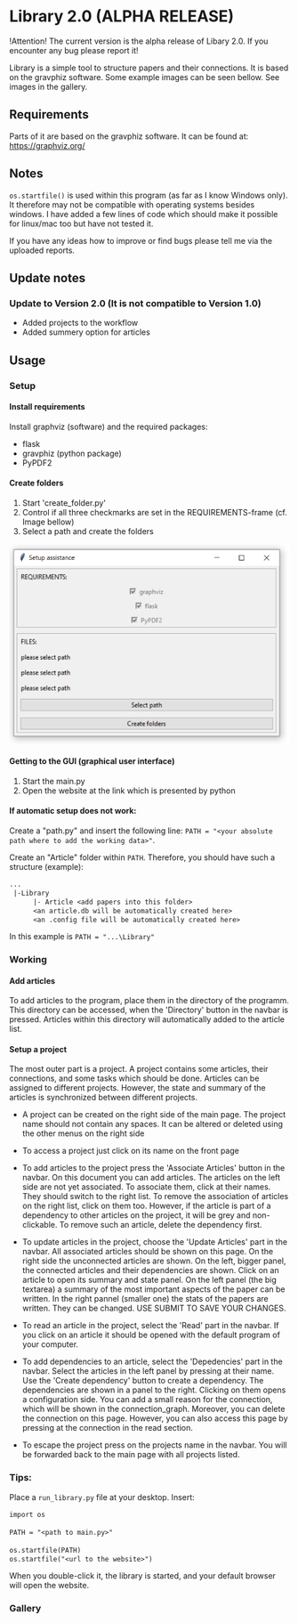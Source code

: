 # Library 2.0 (ALPHA RELEASE)

!Attention! The current version is the alpha release of Libary 2.0.
If you encounter any bug please report it!

Library is a simple tool to structure papers and their connections.
It is based on the gravphiz software. Some example images can be seen 
bellow. See images in the gallery.

## Requirements
Parts of it are based on the gravphiz software. 
It can be found at: https://graphviz.org/

## Notes
`os.startfile()` is used within this program (as far as I know Windows only). 
It therefore may not be compatible with operating systems besides windows.
I have added a few lines of code which should make it possible for linux/mac too but have not tested it.

If you have any ideas how to improve or find bugs please tell me via the uploaded reports.

## Update notes
### Update to Version 2.0 (It is not compatible to Version 1.0)
- Added projects to the workflow
- Added summery option for articles

## Usage
### Setup
#### Install requirements
Install graphviz (software) and the required packages:
- flask
- gravphiz (python package)
- PyPDF2

#### Create folders
1. Start 'create_folder.py'
2. Control if all three checkmarks are set in the REQUIREMENTS-frame (cf. Image bellow)
3. Select a path and create the folders

![Setup image](images/setup.png)

#### Getting to the GUI (graphical user interface)
1. Start the main.py
2. Open the website at the link which is presented by python

#### If automatic setup does not work:
Create a "path.py" and insert the following line:
```PATH = "<your absolute path where to add the working data>"```.

Create an "Article" folder within `PATH`.
Therefore, you should have such a structure (example):
```
...
 |-Library
      |- Article <add papers into this folder>
      <an article.db will be automatically created here>
      <an .config file will be automatically created here>
```
In this example is `PATH = "...\Library"`


### Working 

#### Add articles
To add articles to the program, place them in the directory of the programm.
This directory can be accessed, when the 'Directory' button in the navbar is pressed.
Articles within this directory will automatically added to the article list.

#### Setup a project
The most outer part is a project. A project contains some articles, their connections, and some tasks which should be done.
Articles can be assigned to different projects.
However, the state and summary of the articles is synchronized between different projects.

- A project can be created on the right side of the main page. The project name should not contain
  any spaces. It can be altered or deleted using the other menus on the right side

- To access a project just click on its name on the front page

- To add articles to the project press the 'Associate Articles' button in the navbar.
  On this document you can add articles. The articles on the left side are not yet associated.
  To associate them, click at their names. They should switch to the right list.
  To remove the association of articles on the right list, click on them too. 
  However, if the article is part of a dependency to other articles on the project, it will be grey and non-clickable.
  To remove such an article, delete the dependency first.

- To update articles in the project, choose the 'Update Articles' part in the navbar. All associated articles
  should be shown on this page. On the right side the unconnected articles are shown. On the left, bigger panel,
  the connected articles and their dependencies are shown. Click on an article to open its summary and state panel.
  On the left panel (the big textarea) a summary of the most important aspects of the paper can be written.
  In the right pannel (smaller one) the stats of the papers are written. They can be changed. USE SUBMIT TO SAVE YOUR
  CHANGES.

- To read an article in the project, select the 'Read' part in the navbar. If you click on an article it should be opened
  with the default program of your computer.

- To add dependencies to an article, select the 'Depedencies' part in the navbar. Select the articles in the left panel
  by pressing at their name. Use the 'Create dependency' button to create a dependency. The dependencies are shown
  in a panel to the right. Clicking on them opens a configuration side. You can add a small reason for the connection,
  which will be shown in the connection_graph. Moreover, you can delete the connection on this page.
  However, you can also access this page by pressing at the connection in the read section.

- To escape the project press on the projects name in the navbar. You will be forwarded back to the
  main page with all projects listed.


### Tips:
Place a ```run_library.py``` file at your desktop.
Insert:
```
import os

PATH = "<path to main.py>"

os.startfile(PATH)
os.startfile("<url to the website>")
```

When you double-click it, the library is started, and your default browser will open the website.

### Gallery